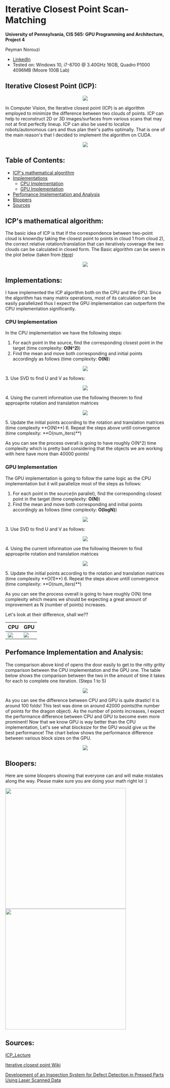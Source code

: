 Iterative Closest Point Scan-Matching
================

**University of Pennsylvania, CIS 565: GPU Programming and Architecture, Project 4**

Peyman Norouzi
* [LinkedIn](https://www.linkedin.com/in/peymannorouzi)
* Tested on: Windows 10, i7-6700 @ 3.40GHz 16GB, Quadro P1000 4096MB (Moore 100B Lab)


## Iterative Closest Point (ICP):

<p align="center">
  <img src="images/dragon_gpu.gif">
</p>

In Computer Vision, the Iterative closest point (ICP) is an algorithm employed to minimize the difference between two clouds of points. ICP can help to reconstruct 2D or 3D images/surfaces from various scans that may not at first perfectly lineup. ICP can also be used to localize robots/autonomous cars and thus plan their's paths optimally. That is one of the main reason's that I decided to implement the algorithm on CUDA.

<p align="center">
  <img src="images/buddha.gif">
</p>

## Table of Contents:

- [ICP's mathematical algorithm](#icp-s-mathematical-algorithm)
- [Implementations](#implementations)
  * [CPU Implementation](#cpu-implementation)
  * [GPU Implementation](#gpu-implementation)
- [Perfomance Implementation and Analysis](#perfomance-implementation-and-analysis)
- [Bloopers](#bloopers)
- [Sources](#sources)


## ICP's mathematical algorithm:

The basic idea of ICP is that if the correspondence between two-point cloud is known(by taking the closest point to points in cloud 1 from cloud 2), the correct relative rotation/translation that can iteratively coverage the two clouds can be calculated in closed form. The Basic algorithm can be seen in the plot below (taken from [Here](https://www.researchgate.net/figure/a-Illustration-of-registration-process-using-ICP-algorithm-b-Schematic-representation_fig1_275540074))

<p align="center">
  <img src="images/algoMath.png">
</p>

## Implementations:

I have implemented the ICP algorithm both on the CPU and the GPU. Since the algorithm has many matrix operations, most of its calculation can be easily parallelized thus I expect the GPU implementation can outperform the CPU implementation significantly.

### CPU Implementation

In the CPU implementation we have the following steps:

1. For each point in the source, find the corresponding closest point in the target (time complexity: **O(N^2)**)
2. Find the mean and move both corresponding and initial points accordingly as follows (time complexity: **O(N)**)
<p align="center">
  <img src="images/centeq.PNG">
</p>
3. Use SVD to find U and V as follows:
<p align="center">
  <img src="images/svdeq.PNG">
</p>
4. Using the current information use the following theorem to find approaprite rotation and translation matrices
<p align="center">
  <img src="images/Rt.PNG">
</p>
5. Update the initial points according to the rotation and translation matrices (time complexity **O(N)**)
6. Repeat the steps above untill convergence (time complexity: **O(num_iters)**)

As you can see the process overall is going to have roughly O(N^2) time complexity which is pretty bad considering that the objects we are working with here have more than 40000 points!


### GPU Implementation

The GPU implementation is going to follow the same logic as the CPU implementation but it will parallelize most of the steps as follows:

1. For each point in the source(in parallel), find the corresponding closest point in the target (time complexity: **O(N)**)
2. Find the mean and move both corresponding and initial points accordingly as follows (time complexity: **O(logN)**)
<p align="center">
  <img src="images/centeq.PNG">
</p>
3. Use SVD to find U and V as follows:
<p align="center">
  <img src="images/svdeq.PNG">
</p>
4. Using the current information use the following theorem to find approaprite rotation and translation matrices
<p align="center">
  <img src="images/Rt.PNG">
</p>
5. Update the initial points according to the rotation and translation matrices (time complexity **O(1)**)
6. Repeat the steps above untill convergence (time complexity: **O(num_iters)**)

As you can see the process overall is going to have roughly O(N) time complexity which means we should be expecting a great amount of improvement as N (number of points) increases.

Let's look at their difference, shall we??

| CPU | GPU |
| ------------- | ----------- |
| ![](images/dragon_cpu.gif)  | ![](images/dragon_gpu.gif) |


## Perfomance Implementation and Analysis:

The comparison above kind of opens the door easily to get to the nitty gritty comparison between the CPU implementation and the GPU one. The table below shows the comparison between the two in the amount of time it takes for each to complete one iteration. (Steps 1 to 5)

<p align="center">
  <img src="images/table.PNG">
</p>

As you can see the difference between CPU and GPU is quite drastic! it is around 100 folds! This test was done on around 42000 points(the number of points for the dragon object). As the number of points increases, I expect the performance difference between CPU and GPU to become even more prominent! Now that we know GPU is way better than the CPU implementation, Let's see what blocksize for the GPU would give us the best performance! The chart below shows the performance difference between various block sizes on the GPU. 

<p align="center">
  <img src="images/Plot.PNG">
</p>



## Bloopers:

Here are some bloopers showing that everyone can and will make mistakes along the way. Please make sure you are doing your math right lol :)

<img src="images/bloop1.gif" width="380"> <img src="images/bloop2.gif" width="380"> 

## Sources:

[ICP_Lecture](http://ais.informatik.uni-freiburg.de/teaching/ss11/robotics/slides/17-icp.pdf)

[Iterative closest point Wiki](https://en.wikipedia.org/wiki/Iterative_closest_point)

[Development of an Inspection System for Defect Detection in Pressed Parts Using Laser Scanned Data](https://www.researchgate.net/figure/a-Illustration-of-registration-process-using-ICP-algorithm-b-Schematic-representation_fig1_275540074)


